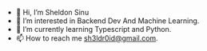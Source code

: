 - 👋 Hi, I’m Sheldon Sinu
- 👀 I’m interested in Backend Dev And Machine Learning.
- 🌱 I’m currently learning Typescript and Python.
- 📫 How to reach me sh3ldr0id@gmail.com.

<!---
sh3ldr0id/sh3ldr0id is a ✨ special ✨ repository because its `README.md` (this file) appears on your GitHub profile.
You can click the Preview link to take a look at your changes.
--->
